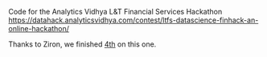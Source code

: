 Code for the Analytics Vidhya L&T Financial Services Hackathon
https://datahack.analyticsvidhya.com/contest/ltfs-datascience-finhack-an-online-hackathon/

Thanks to Ziron, we finished [4th](https://datahack.analyticsvidhya.com/contest/ltfs-datascience-finhack-an-online-hackathon/pvt_lb) on this one. 
